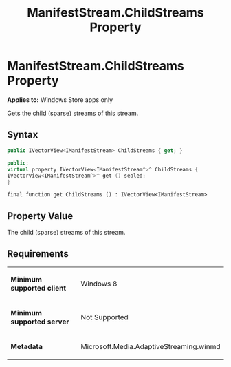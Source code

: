 ﻿---
title: ManifestStream.ChildStreams Property
TOCTitle: ChildStreams Property
ms:assetid: 5a4899ff-d440-423f-baa2-543c9ce634cf
ms:mtpsurl: https://msdn.microsoft.com/en-us/library/JJ822739(v=VS.90)
ms:contentKeyID: 50079494
ms.date: 11/19/2012
mtps_version: v=VS.90
dev_langs:
- csharp
- c++
- jscript
---

# ManifestStream.ChildStreams Property

**Applies to:** Windows Store apps only

Gets the child (sparse) streams of this stream.

## Syntax

``` csharp
public IVectorView<IManifestStream> ChildStreams { get; }
```

``` c++
public:
virtual property IVectorView<IManifestStream^>^ ChildStreams {
IVectorView<IManifestStream^>^ get () sealed;
}
```

``` jscript
final function get ChildStreams () : IVectorView<IManifestStream>
```

## Property Value

The child (sparse) streams of this stream.

## Requirements

<table>
<colgroup>
<col style="width: 50%" />
<col style="width: 50%" />
</colgroup>
<tbody>
<tr class="odd">
<td><p><strong>Minimum supported client</strong></p></td>
<td><p>Windows 8</p></td>
</tr>
<tr class="even">
<td><p><strong>Minimum supported server</strong></p></td>
<td><p>Not Supported</p></td>
</tr>
<tr class="odd">
<td><p><strong>Metadata</strong></p></td>
<td><p>Microsoft.Media.AdaptiveStreaming.winmd</p></td>
</tr>
</tbody>
</table>

